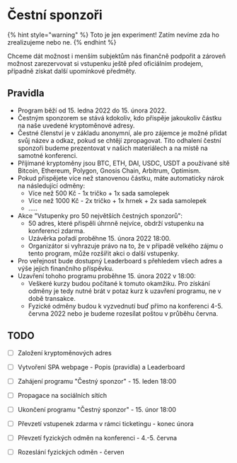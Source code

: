 # Čestní sponzoři

{% hint style="warning" %}
Toto je jen experiment! Zatím nevíme zda ho zrealizujeme nebo ne.
{% endhint %}

Chceme dát možnost i menším subjektům nás finančně podpořit a zároveň možnost zarezervovat si vstupenku ještě před oficiálním prodejem, případně získat další upomínkové předměty.

## Pravidla

* Program běží od 15. ledna 2022 do 15. února 2022.
* Čestným sponzorem se stává kdokoliv, kdo přispěje jakoukoliv částku na naše uvedené kryptoměnové adresy.
* Čestné členství je v základu anonymní, ale pro zájemce je možné přidat svůj název a odkaz, pokud se chtějí zpropagovat. Tito odhalení čestní sponzoři budeme prezentovat v našich materiálech a na místě na samotné konferenci.
* Příjímané kryptoměny jsou BTC, ETH, DAI, USDC, USDT a používané sítě Bitcoin, Ethereum, Polygon, Gnosis Chain, Arbitrum, Optimism.
* Pokud přispějete více než stanovenou částku, máte automaticky nárok na následující odměny:
  * Více než 500 Kč - 1x tričko + 1x sada samolepek
  * Více než 1000 Kč - 2x tričko + 1x hrnek + 2x sada samolepek
  * .....
* Akce "Vstupenky pro 50 největších čestných sponzorů":
  * 50 adres, které přispěli úhrnně nejvíce, obdrží vstupenku na konferenci zdarma.
  * Uzávěrka pořadí proběhne 15. února 2022 18:00.
  * Organizátor si vyhrazuje právo na to, že v případě velkého zájmu o tento program, může rozšířit akci o další vstupenky.
* Pro veřejnost bude dostupný Leaderboard s přehledem všech adres a výše jejich finančního příspěvku.
* Uzavření tohoho programu proběhne 15. února 2022 v 18:00:
  * Veškeré kurzy budou počítané k tomuto okamžiku. Pro získání odměny je tedy nutné brát v potaz kurz k uzavření programu, ne v době transakce.
  * Fyzické odměny budou k vyzvednutí buď přímo na konferenci 4-5. června 2022 nebo je budeme rozesílat poštou v průběhu června.

## TODO

* [ ] Založení kryptoměnových adres
* [ ] Vytvoření SPA webpage - Popis (pravidla) a Leaderboard
* [ ] Zahájení programu "Čestný sponzor" - 15. leden 18:00
* [ ] Propagace na sociálních sítích
* [ ] Ukončení programu "Čestný sponzor" - 15. únor 18:00
* [ ] Převzetí vstupenek zdarma v rámci ticketingu - konec února
* [ ] Převzetí fyzických odměn na konferenci - 4.-5. června
* [ ] Rozeslání fyzických odměn - červen

